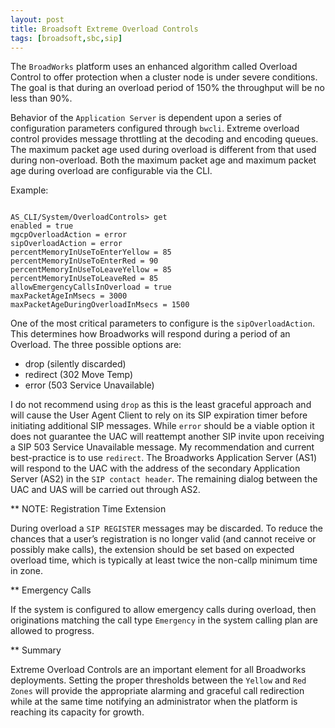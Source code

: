 ```yaml
---
layout: post
title: Broadsoft Extreme Overload Controls
tags: [broadsoft,sbc,sip]
---
```

The `BroadWorks` platform uses an enhanced algorithm called Overload Control to offer protection when a cluster node is under severe conditions. The goal is that during an overload period of 150% the throughput will be no less than 90%. 

<!--more-->

Behavior of the `Application Server` is dependent upon a series of configuration parameters configured through `bwcli`.  Extreme overload control provides message throttling at the decoding and encoding queues. The maximum packet age used during overload is different from that used during non-overload. Both the maximum packet age and maximum packet age during overload are configurable via the CLI.

Example:

```text

AS_CLI/System/OverloadControls> get
enabled = true
mgcpOverloadAction = error
sipOverloadAction = error
percentMemoryInUseToEnterYellow = 85
percentMemoryInUseToEnterRed = 90
percentMemoryInUseToLeaveYellow = 85
percentMemoryInUseToLeaveRed = 85
allowEmergencyCallsInOverload = true
maxPacketAgeInMsecs = 3000
maxPacketAgeDuringOverloadInMsecs = 1500

```

One of the most critical parameters to configure is the `sipOverloadAction`.  This determines how Broadworks will respond during a period of an Overload. The three possible options are:

* drop (silently discarded)
* redirect (302 Move Temp)
* error (503 Service Unavailable)

I do not recommend using `drop` as this is the least graceful approach and will cause the User Agent Client to rely on its SIP expiration timer before initiating additional SIP messages.  While `error` should be a viable option it does not guarantee the UAC will reattempt another SIP invite upon receiving a SIP 503 Service Unavailable message.  My recommendation and current best-practice is to use `redirect`.  The Broadworks Application Server (AS1) will respond to the UAC with the address of the secondary Application Server (AS2) in the `SIP contact header`. The remaining dialog between the UAC and UAS will be carried out through AS2.

** NOTE: Registration Time Extension

During overload a `SIP REGISTER` messages may be discarded. To reduce the chances that a user’s registration is no longer valid (and cannot receive or possibly make calls), the extension should be set based on expected overload time, which is typically at least twice the non-callp minimum time in zone.

** Emergency Calls

If the system is configured to allow emergency calls during overload, then originations matching the call type `Emergency` in the system calling plan are allowed to progress.

** Summary

Extreme Overload Controls are an important element for all Broadworks deployments. Setting the proper thresholds between the `Yellow` and `Red Zones` will provide the appropriate alarming and graceful call redirection while at the same time notifying an administrator when the platform is reaching its capacity for growth.

